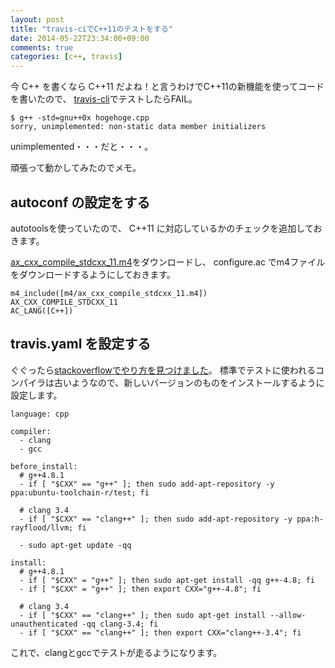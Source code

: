 ```yaml
---
layout: post
title: "travis-ciでC++11のテストをする"
date: 2014-05-22T23:34:00+09:00
comments: true
categories: [c++, travis]
---
```


今 C++ を書くなら C++11 だよね！と言うわけでC++11の新機能を使ってコードを書いたので、
[travis-cli](https://travis-ci.org/)でテストしたらFAIL。

``` plain
$ g++ -std=gnu++0x hogehoge.cpp
sorry, unimplemented: non-static data member initializers
```

unimplemented・・・だと・・・。

頑張って動かしてみたのでメモ。

<!-- More -->

## autoconf の設定をする

autotoolsを使っていたので、
C++11 に対応しているかのチェックを追加しておきます。

[ax_cxx_compile_stdcxx_11.m4](https://www.gnu.org/software/autoconf-archive/ax_cxx_compile_stdcxx_11.html)をダウンロードし、
configure.ac でm4ファイルをダウンロードするようにしておきます。

``` plain configure.ac
m4_include([m4/ax_cxx_compile_stdcxx_11.m4])
AX_CXX_COMPILE_STDCXX_11
AC_LANG([C++])
```


## travis.yaml を設定する

ぐぐったら[stackoverflowでやり方を見つけました](http://stackoverflow.com/questions/22111549/travis-ci-with-clang-3-4-and-c11)。
標準でテストに使われるコンパイラは古いようなので、新しいバージョンのものをインストールするように設定します。

``` plain
language: cpp

compiler:
  - clang
  - gcc

before_install:
  # g++4.8.1
  - if [ "$CXX" == "g++" ]; then sudo add-apt-repository -y ppa:ubuntu-toolchain-r/test; fi

  # clang 3.4
  - if [ "$CXX" == "clang++" ]; then sudo add-apt-repository -y ppa:h-rayflood/llvm; fi

  - sudo apt-get update -qq

install:
  # g++4.8.1
  - if [ "$CXX" = "g++" ]; then sudo apt-get install -qq g++-4.8; fi
  - if [ "$CXX" = "g++" ]; then export CXX="g++-4.8"; fi

  # clang 3.4
  - if [ "$CXX" == "clang++" ]; then sudo apt-get install --allow-unauthenticated -qq clang-3.4; fi
  - if [ "$CXX" == "clang++" ]; then export CXX="clang++-3.4"; fi
```

これで、clangとgccでテストが走るようになります。
